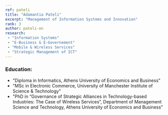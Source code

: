 ```yaml
---
ref: pateli
title: "Adamantia Pateli"
excerpt: "Management of Information Systems and Innovation"
rank: 3
author: pateli-en
research:
 - "Information Systems"
 - "E-Business & E-Governement"
 - "Mobile & Wireless Services"
 - "Strategic Management of ICT"
---
```


### Education:
  - "Diploma in Informatics, Athens University of Economics and Business"
  - "ΜSc in Electronic Commerce, University of Manchester Institute of Science & Technology"
  - "PhD in “Governance of Strategic Alliances in Technology-based Industries: The Case of Wireless Services”, Department of Management Science and Technology, Athens University of Economics and Business"
